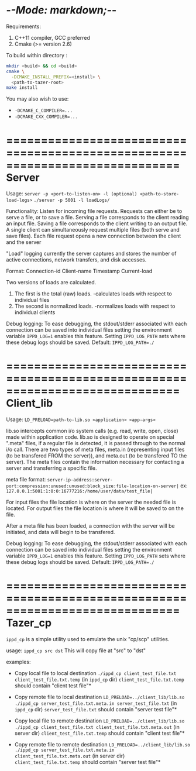 -*-Mode: markdown;-*-
=============================================================================

Requirements:
  1. C++11 compiler, GCC preferred
  2. Cmake (>= version 2.6)

To build within directory <build>:
  ```sh
  mkdir <build> && cd <build>
  cmake \
    -DCMAKE_INSTALL_PREFIX=<install> \
    <path-to-tazer-root>
  make install
  ```

You may also wish to use:
- `-DCMAKE_C_COMPILER=...`
- `-DCMAKE_CXX_COMPILER=...`

=============================================================================
Server
=============================================================================

Usage: `server -p <port-to-listen-on> -l (optional) <path-to-store-load-logs>`
  `./server -p 5001 -l loadLogs/`

Functionality: Listen for incoming file requests. Requests can either be to 
serve a file, or to save a file. Serving a file corresponds to the client 
reading an input file. Saving a file corresponds to the client writing to an 
output file. A single client can simultaneously request multiple files (both 
serve and save files). Each file request opens a new connection between the 
client and the server

"Load" logging currently the server captures and stores the number of active 
connections, network transfers, and disk accesses.

Format:
  Connection-id Client-name Timestamp Current-load

Two versions of loads are calculated.
1. The first is the total (raw) loads.
   -calculates loads with respect to individual files
2. The second is normalized loads.
   -normalizes loads with respect to individual clients

Debug logging:
To ease debugging, the stdout/stderr associated with each connection
can be saved into individual files setting the environment variable
`IPPD_LOG=1` enables this feature. Setting `IPPD_LOG_PATH` sets where
these debug logs should be saved.
Default: `IPPD_LOG_PATH=./`


=============================================================================
Client_lib
=============================================================================

Usage: `LD_PRELOAD=path-to-lib.so <application> <app-args>`

lib.so intercepts common i/o system calls (e.g. read, write, open, close) made 
within application code. lib.so is designed to operate on special ".meta" files,
if a regular file is detected, it is passed through to the normal i/o call. 
There are two types of meta files, meta.in (representing input files (to be 
transfered FROM the server)), and meta.out (to be transfered TO the server). The
meta files contain the information necessary for contacting a server and 
transferring a specific file.

meta file format:
    `server-ip-address:server-port:compression:unused:unused:block_size:file-location-on-server|`
ex:
    `127.0.0.1:5001:1:0:0:16777216:/home/user/data/test_file|`

For input files the file location is where on the server the needed file is located.
For output files the file location is where it will be saved to on the file.

After a meta file has been loaded, a connection with the server will be 
initiated, and data will begin to be transfered.

Debug logging:
To ease debugging, the stdout/stderr associated with each connection
can be saved into individual files setting the environment variable
`IPPD_LOG=1` enables this feature. Setting `IPPD_LOG_PATH` sets where
these debug logs should be saved.
Default: `IPPD_LOG_PATH=./`


=============================================================================
Tazer_cp
=============================================================================

`ippd_cp` is a simple utility used to emulate the unix "cp/scp" utilities.

usage: `ippd_cp src dst`
This will copy file at "src" to "dst"

examples:
* Copy local file to local destination
  `./ippd_cp client_test_file.txt client_test_file.txt.temp`
  (in `ippd_cp` dir) `client_test_file.txt.temp` should contain "client test file"*

* Copy remote file to local destination
  `LD_PRELOAD=../client_lib/lib.so ./ippd_cp server_test_file.txt.meta.in server_test_file.txt`
  (in `ippd_cp` dir) `server_test_file.txt` should contain "server test file"*

* Copy local file to remote destination
  `LD_PRELOAD=../client_lib/lib.so ./ippd_cp client_test_file.txt client_test_file.txt.meta.out`
  (in server dir) `client_test_file.txt.temp` should contain "client test file"*

* Copy remote file to remote destination
  `LD_PRELOAD=../client_lib/lib.so ./ippd_cp server_test_file.txt.meta.in client_test_file.txt.meta.out`
  (in server dir) `client_test_file.txt.temp` should contain "server test file"*


